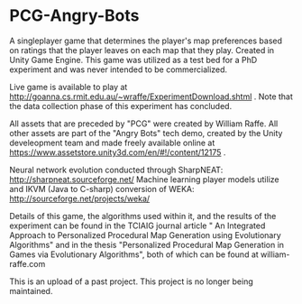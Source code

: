 # PCG-Angry-Bots

A singleplayer game that determines the player's map preferences based on ratings that the player leaves on each map that they play. Created in Unity Game Engine. This game was utilized as a test bed for a PhD experiment and was never intended to be commercialized.

Live game is available to play at http://goanna.cs.rmit.edu.au/~wraffe/ExperimentDownload.shtml . Note that the data collection phase of this experiment has concluded.

All assets that are preceded by "PCG" were created by William Raffe. All other assets are part of the "Angry Bots" tech demo, created by the Unity develeopment team and made freely available online at https://www.assetstore.unity3d.com/en/#!/content/12175 .

Neural network evolution conducted through SharpNEAT: http://sharpneat.sourceforge.net/
Machine learning player models utilize and IKVM (Java to C-sharp) conversion of WEKA: http://sourceforge.net/projects/weka/

Details of this game, the algorithms used within it, and the results of the experiment can be found in the TCIAIG journal article " An Integrated Approach to Personalized Procedural Map Generation using Evolutionary Algorithms" and in the thesis "Personalized Procedural Map Generation in Games via Evolutionary Algorithms", both of which can be found at william-raffe.com

This is an upload of a past project. This project is no longer being maintained.

